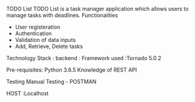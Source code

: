 TODO List
TODO List is a task manager application which allows users to manage tasks with deadlines.
Functionalities
 - User registeration
  - Authentication
  - Validation of data inputs
  - Add, Retrieve, Delete tasks

Technology Stack :
backend :
Framework used :Tornado  5.0.2

Pre-requisites:
Python 3.6.5
Knowledge of REST API

Testing
Manual Testing - POSTMAN

HOST :Localhost